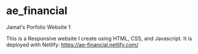# ae_financial
Jamal's Porfolio Website 1

This is a Responsive website I create using HTML, CSS, and Javascript. 
It is deployed with Netlify: https://ae-financial.netlify.com/
